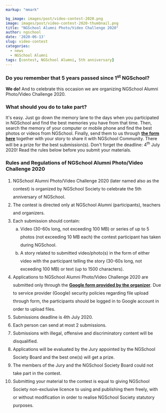 ```yaml
---
markup: "mmark"

bg_image: images/post/video-contest-2020.png
image: images/post/video-contest-2020-thumbnail.png
title: "NGSchool Alumni Photo/Video Challenge 2020"
author: ngschool
date: '2020-06-13'
slug: video-contest
categories:
  - news
  - NGSchool Alumni
tags: [contest, NGSchool Alumni, 5th anniversary]
---
```


### Do you remember that 5 years passed since 1<sup>st</sup> NGSchool?

<b>We do!</b> 
And to celebrate this occasion we are organizing NGSchool Alumni Photo/Video Challenge 2020.

### What should you do to take part?

It's easy. Just go down the memory lane to the days when you participated in NGSchool and find the best memories you have from that time. Then, search the memory of your computer or mobile phone and find the best photos or videos from NGSchool. Finally, send them to us through **[the form here](https://forms.gle/jqVEKDtCX8Tbmx9r9)** together with your story to share it with NGSchool Community. There will be a prize for the best submission(s). Don't forget the deadline: 4<sup>th</sup> July 2020! Read the rules below before you submit your materials.


### Rules and Regulations of NGSchool Alumni Photo/Video Challenge 2020

<ol style="line-height: 26px;">
    <li>NGSchool Alumni Photo/Video Challenge 2020 (later named also as the contest) is organized by NGSchool Society to celebrate the 5th anniversary of NGSchool.</li>
    <li>The contest is directed only at NGSchool Alumni (participants), teachers and organizers.</li>
    <li>Each submission should contain:
        <ol style="list-style-type: lower-alpha;">
            <li>Video (30-60s long, not exceeding 100 MB) or series of up to 5 photos (not exceeding 10 MB each) the contest participant has taken during NGSchool.</li>
            <li>A story related to submitted video/photo(s) in the form of either video with the participant telling the story (30-60s long, not exceeding 100 MB) or text (up to 1500 characters).</li>
        </ol>
    </li>
    <li>Applications to NGSchool Alumni Photo/Video Challenge 2020 are submitted only through the <a href="https://forms.gle/jqVEKDtCX8Tbmx9r9"><b>Google form provided by the organizer</b></a>. Due to service provider (Google) security policies regarding file upload through form, the participants should be logged in to Google account in order to upload files.</li>
    <li>Submissions deadline is 4th July 2020.</li>
    <li>Each person can send at most 2 submissions.</li>
    <li>Submissions with illegal, offensive and discriminatory content will be disqualified.</li>
    <li>Applications will be evaluated by the Jury appointed by the NGSchool Society Board and the best one(s) will get a prize.</li>
    <li>The members of the Jury and the NGSchool Society Board could not take part in the contest.</li>
    <li>Submitting your material to the contest is equal to giving NGSchool Society non-exclusive licence to using and publishing them freely, with or without modification in order to realise NGSchool Society statutory purposes.</li>
</ol>










